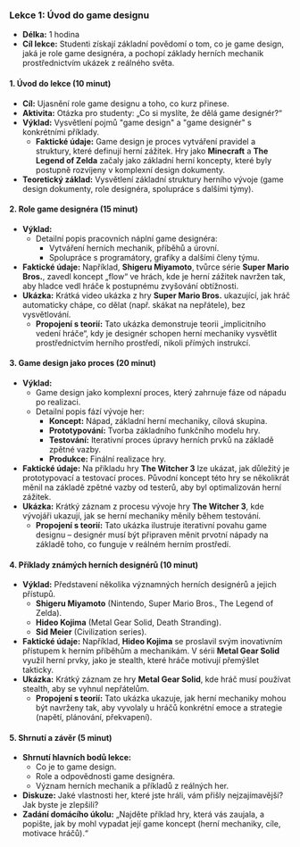 

### **Lekce 1: Úvod do game designu**
- **Délka:** 1 hodina
- **Cíl lekce:** Studenti získají základní povědomí o tom, co je game design, jaká je role game designéra, a pochopí základy herních mechanik prostřednictvím ukázek z reálného světa.

#### 1. **Úvod do lekce (10 minut)**
   - **Cíl:** Ujasnění role game designu a toho, co kurz přinese.
   - **Aktivita:** Otázka pro studenty: „Co si myslíte, že dělá game designér?“
   - **Výklad:** Vysvětlení pojmů "game design" a "game designér" s konkrétními příklady.
     - **Faktické údaje:** Game design je proces vytváření pravidel a struktury, které definují herní zážitek. Hry jako **Minecraft** a **The Legend of Zelda** začaly jako základní herní koncepty, které byly postupně rozvíjeny v komplexní design dokumenty.
   - **Teoretický základ:** Vysvětlení základní struktury herního vývoje (game design dokumenty, role designéra, spolupráce s dalšími týmy).

#### 2. **Role game designéra (15 minut)**
   - **Výklad:**
     - Detailní popis pracovních náplní game designéra:
       - Vytváření herních mechanik, příběhů a úrovní.
       - Spolupráce s programátory, grafiky a dalšími členy týmu.
   - **Faktické údaje:** Například, **Shigeru Miyamoto**, tvůrce série **Super Mario Bros.**, zavedl koncept „flow“ ve hrách, kde je herní zážitek navržen tak, aby hladce vedl hráče k postupnému zvyšování obtížnosti.
   - **Ukázka:** Krátká video ukázka z hry **Super Mario Bros.** ukazující, jak hráč automaticky chápe, co dělat (např. skákat na nepřátele), bez vysvětlování.
     - **Propojení s teorií:** Tato ukázka demonstruje teorii „implicitního vedení hráče“, kdy je designér schopen herní mechaniky vysvětlit prostřednictvím herního prostředí, nikoli přímých instrukcí.

#### 3. **Game design jako proces (20 minut)**
   - **Výklad:** 
     - Game design jako komplexní proces, který zahrnuje fáze od nápadu po realizaci.
     - Detailní popis fází vývoje her:
       - **Koncept:** Nápad, základní herní mechaniky, cílová skupina.
       - **Prototypování:** Tvorba základního funkčního modelu hry.
       - **Testování:** Iterativní proces úpravy herních prvků na základě zpětné vazby.
       - **Produkce:** Finální realizace hry.
   - **Faktické údaje:** Na příkladu hry **The Witcher 3** lze ukázat, jak důležitý je prototypovací a testovací proces. Původní koncept této hry se několikrát měnil na základě zpětné vazby od testerů, aby byl optimalizován herní zážitek.
   - **Ukázka:** Krátký záznam z procesu vývoje hry **The Witcher 3**, kde vývojáři ukazují, jak se herní mechaniky měnily během testování.
     - **Propojení s teorií:** Tato ukázka ilustruje iterativní povahu game designu – designér musí být připraven měnit prvotní nápady na základě toho, co funguje v reálném herním prostředí.

#### 4. **Příklady známých herních designérů (10 minut)**
   - **Výklad:** Představení několika významných herních designérů a jejich přístupů.
     - **Shigeru Miyamoto** (Nintendo, Super Mario Bros., The Legend of Zelda).
     - **Hideo Kojima** (Metal Gear Solid, Death Stranding).
     - **Sid Meier** (Civilization series).
   - **Faktické údaje:** Například, **Hideo Kojima** se proslavil svým inovativním přístupem k herním příběhům a mechanikám. V sérii **Metal Gear Solid** využil herní prvky, jako je stealth, které hráče motivují přemýšlet takticky.
   - **Ukázka:** Krátký záznam ze hry **Metal Gear Solid**, kde hráč musí používat stealth, aby se vyhnul nepřátelům.
     - **Propojení s teorií:** Tato ukázka ukazuje, jak herní mechaniky mohou být navrženy tak, aby vyvolaly u hráčů konkrétní emoce a strategie (napětí, plánování, překvapení).

#### 5. **Shrnutí a závěr (5 minut)**
   - **Shrnutí hlavních bodů lekce:**
     - Co je to game design.
     - Role a odpovědnosti game designéra.
     - Význam herních mechanik a příkladů z reálných her.
   - **Diskuze:** Jaké vlastnosti her, které jste hráli, vám přišly nejzajímavější? Jak byste je zlepšili?
   - **Zadání domácího úkolu:** „Najděte příklad hry, která vás zaujala, a popište, jak by mohl vypadat její game koncept (herní mechaniky, cíle, motivace hráčů).“

